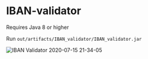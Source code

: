 # IBAN-validator

Requires Java 8 or higher

Run `out/artifacts/IBAN_validator/IBAN_validator.jar`

![IBAN Validator 2020-07-15 21-34-05](https://user-images.githubusercontent.com/49102436/87582614-4f633900-c6e3-11ea-80cf-6b983f6a2bca.jpg)
